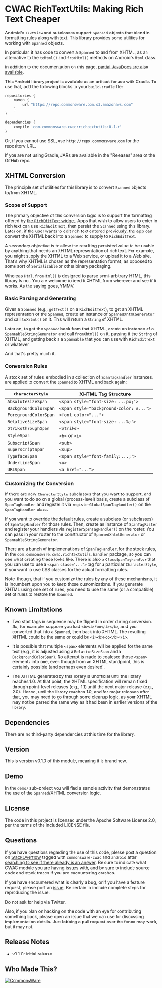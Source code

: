 CWAC RichTextUtils: Making Rich Text Cheaper
============================================

Android's `TextView` and subclasses support `Spanned`
objects that blend in formatting rules along with text.
This library provides some utilities for working with
`Spanned` objects.

In particular, it has code to convert a `Spanned` to
and from XHTML, as an alternative to the `toHtml()`
and `fromHtml()` methods on Android's `Html` class.

In addition to the documentation on this page,
[partial JavaDocs are also available](http://javadocs.commonsware.com/cwac/richtextutils/index.html).

This Android library project is available as an artifact for use
with Gradle. To use that, add the following
blocks to your `build.gradle` file:

```groovy
repositories {
    maven {
        url "https://repo.commonsware.com.s3.amazonaws.com"
    }
}

dependencies {
    compile 'com.commonsware.cwac:richtextutils:0.1.+'
}
```

Or, if you cannot use SSL, use `http://repo.commonsware.com` for the repository
URL.

If you are not using Gradle, JARs are available in the "Releases" area
of the GitHub repo.

XHTML Conversion
----------------
The principle set of utilities for this library is to convert
`Spanned` objects to/from XHTML.

### Scope of Support

The primary objective of this conversion logic is to support the
formatting offered by [the `RichEditText` widget](https://github.com/commonsguy/cwac-richedit).
Apps that wish to allow users to enter in rich text can use
`RichEditText`, then persist the `Spanned` using this library. Later
on, if the user wants to edit rich text entered previously, the app
can convert the XHTML back into a `Spanned` to supply to `RichEditText`.

A secondary objective is to allow the resulting persisted value to be
usable by anything that needs an XHTML representation of rich text.
For example, you might supply the XHTML to a Web service, or upload
it to a Web site. That's why XHTML is chosen as the representation format,
as opposed to some sort of `Serializable` or other binary packaging.

Whereas `Html.fromHtml()` is designed to parse semi-arbitrary HTML,
this library is not. You are welcome to feed it XHTML from wherever and
see if it works. As the saying goes, YMMV.

### Basic Parsing and Generating

Given a `Spanned` (e.g., `getText()` on a `RichEditText`), to get an
XHTML representation of the `Spanned`, create an instance of
`SpannedXhtmlGenerator` and call `toXhtml()` on it. This will return
a `String` of XHTML.

Later on, to get the `Spanned` back from that XHTML, create an instance
of a `SpannableStringGenerator` and call `fromXhtml()` on it, passing
it the `String` of XHTML, and getting back a a `Spannable` that you can
use with `RichEditText` or whatever.

And that's pretty much it.

### Conversion Rules

A stock set of rules, embodied in a collection of `SpanTagHandler`
instances, are applied to convert the `Spanned` to XHTML and back again:

| `CharacterStyle`      | XHTML Tag Structure                     |
| --------------------- | --------------------------------------- |
| `AbsoluteSizeSpan`    | `<span style="font-size: ...px;">`      |
| `BackgroundColorSpan` | `<span style="background-color: #...">` |
| `ForegroundColorSpan` | `<font color="...">`                    |
| `RelativeSizeSpan`    | `<span style="font-size: ...%;">`       |
| `StrikethroughSpan`   | `<strike>`                              |
| `StyleSpan`           | `<b>` or `<i>`                          |
| `SubscriptSpan`       | `<sub>`                                 |
| `SuperscriptSpan`     | `<sup>`                                 |
| `TypefaceSpan`        | `<span style="font-family:...;">`       |
| `UnderlineSpan`       | `<u>`                                   |
| `URLSpan`             | `<a href="...">`                        |

### Customizing the Conversion

If there are new `CharacterStyle` subclasses that you want to support,
and you want to do so on a global (process-level) basis, create
a subclass of `SpanTagHandler` and register it via
`registerGlobalSpanTagHandler()` on the `SpanTagHandler` class.

If you want to override the default rules, create a subclass
(or subclasses) of `SpanTagHandler` for those rules. Then, create
an instance of `SpanTagRoster` and register your handlers via
`registerSpanTagHandler()` on the roster. You can pass in your
roster to the constructor of `SpannedXhtmlGenerator` or
`SpannableStringGenerator`.

There are a bunch of implemenations of `SpanTagHandler`, for the
stock rules, in the `com.commonsware.cwac.richtextutils.handler`
package, so you can see what creating these looks like.
There is also a `ClassSpanTagHandler` that you can use to
use a `<span class="...">` tag for a particular `CharacterStyle`, if
you want to use CSS classes for the actual formatting rules.

Note, though, that if you customize the rules by any of these
mechanisms, it is incumbent upon you to *keep* those customizations.
If you generate XHTML using one set of rules, you need to use
the same (or a compatible) set of rules to restore the `Spanned`.

Known Limitations
-----------------
- Two start tags in sequence may be flipped in order during conversion.
So, for example, suppose you had `<b><i>Foo</i></b>`, and you converted
that into a `Spanned`, then back into XHTML. The resulting XHTML could
be the same or could be `<i><b>Foo</b></i>`.

- It is possible that multiple `<span>` elements will be applied for the
same text (e.g., it is adjusted using a `RelativeSizeSpan` and a
`BackgroundColorSpan`). No attempt is made to coalesce those `<span>`
elements into one, even though from an XHTML standpoint, this is certainly
possible (and perhaps even desired).

- The XHTML generated by this library is unofficial until the library
reaches 1.0. At that point, the XHTML specification will remain fixed
through point-level releases (e.g., 1.1) until the next major release
(e.g., 2.0). Hence, until the library reaches 1.0, and for major
releases after that, you may need to go through some cleanup logic, as
your XHTML may not be parsed the same way as it had been in earlier
versions of the library.

Dependencies
------------
There are no third-party dependencies at this time for the library.

Version
-------
This is version v0.1.0 of this module, meaning it is brand new.

Demo
----
In the `demo/` sub-project you will find
a sample activity that demonstrates the use of the `Spanned`/XHTML
conversion logic.

License
-------
The code in this project is licensed under the Apache
Software License 2.0, per the terms of the included LICENSE
file.

Questions
---------
If you have questions regarding the use of this code, please post a question
on [StackOverflow](http://stackoverflow.com/questions/ask) tagged with `commonsware-cwac`
and `android` after [searching to see if there already is an answer](https://stackoverflow.com/search?q=[android]+richedittext).
Be sure to indicate
what CWAC module you are having issues with, and be sure to include source code 
and stack traces if you are encountering crashes.

If you have encountered what is clearly a bug, or if you have a feature request,
please post an [issue](https://github.com/commonsguy/cwac-richedit/issues).
Be certain to include complete steps for reproducing the issue.

Do not ask for help via Twitter.

Also, if you plan on hacking
on the code with an eye for contributing something back,
please open an issue that we can use for discussing
implementation details. Just lobbing a pull request over
the fence may work, but it may not.

Release Notes
-------------
- v0.1.0: initial release

Who Made This?
--------------
<a href="http://commonsware.com">![CommonsWare](http://commonsware.com/images/logo.png)</a>

